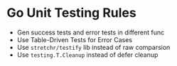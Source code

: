# Go Unit Testing Rules

- Gen success tests and error tests in different func
- Use Table-Driven Tests for Error Cases
- Use `stretchr/testify` lib instead of raw comparsion
- Use `testing.T.Cleanup` instead of defer cleanup
